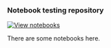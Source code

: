 ### Notebook testing repository

[![View notebooks](https://wolfr.am/lA6mO5hv)](https://wolfr.am/mmZ4IUVN)

There are some notebooks here.